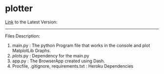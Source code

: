 # plotter

<a href='https://quick-plotter.herokuapp.com/'>Link<a> to the Latest Version:
<hr>

Files Description:

1) main.py    : The python Program file that works in the console and plot MatplotLib Graphs.
2) _plots_.py : Dependency for the main.py
3) app.py     : The BrowserApp created using Dash.
4) Procfile, .gitignore, requirements.txt : Heroku Dependencies
